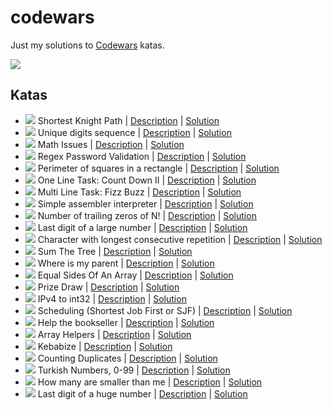 # codewars
Just my solutions to [Codewars](https://www.codewars.com/users/pepellou) katas.

![](https://www.codewars.com/users/pepellou/badges/large)

## Katas

- ![](https://img.shields.io/badge/level-4kyu-314f6b) Shortest Knight Path | [Description](https://www.codewars.com/kata/549ee8b47111a81214000941) | [Solution](katas/shortest_knight_path/solution.js)
- ![](https://img.shields.io/badge/level-5kyu-ac760d) Unique digits sequence | [Description](https://www.codewars.com/kata/599688d0e2800dda4e0001b0) | [Solution](katas/unique_digits_sequence/solution.js)
- ![](https://img.shields.io/badge/level-5kyu-ac760d) Math Issues | [Description](https://www.codewars.com/kata/5267faf57526ea542e0007fb) | [Solution](katas/math_issues/solution.js)
- ![](https://img.shields.io/badge/level-5kyu-ac760d) Regex Password Validation | [Description](https://www.codewars.com/kata/52e1476c8147a7547a000811) | [Solution](katas/regex_password_validation/solution.js)
- ![](https://img.shields.io/badge/level-5kyu-ac760d) Perimeter of squares in a rectangle | [Description](https://www.codewars.com/kata/559a28007caad2ac4e000083) | [Solution](katas/perimeter_squares_in_rectangle/solution.js)
- ![](https://img.shields.io/badge/level-5kyu-ac760d) One Line Task: Count Down II | [Description](https://www.codewars.com/kata/58f85908bc60c645d5000095) | [Solution](katas/oneliner_countdown_2/solution.js)
- ![](https://img.shields.io/badge/level-5kyu-ac760d) Multi Line Task: Fizz Buzz | [Description](https://www.codewars.com/kata/593550e26d07549c5100004a) | [Solution](katas/multiliner_fizz_buzz/solution.js)
- ![](https://img.shields.io/badge/level-5kyu-ac760d) Simple assembler interpreter | [Description](https://www.codewars.com/kata/58e24788e24ddee28e000053) | [Solution](katas/simple_assembler_interpreter/solution.js)
- ![](https://img.shields.io/badge/level-5kyu-ac760d) Number of trailing zeros of N! | [Description](https://www.codewars.com/kata/52f787eb172a8b4ae1000a34) | [Solution](katas/number_of_trailing_zeros_of_n_factorial/solution.js)
- ![](https://img.shields.io/badge/level-5kyu-ac760d) Last digit of a large number | [Description](https://www.codewars.com/kata/5511b2f550906349a70004e1) | [Solution](katas/last_digit_of_a_large_number/solution.js)
- ![](https://img.shields.io/badge/level-6kyu-705521) Character with longest consecutive repetition | [Description](https://www.codewars.com/kata/586d6cefbcc21eed7a001155) | [Solution](katas/character_with_longest_consecutive_repetition/solution.js)
- ![](https://img.shields.io/badge/level-6kyu-705521) Sum The Tree | [Description](https://www.codewars.com/kata/5800580f8f7ddaea13000025) | [Solution](katas/sum_the_tree/solution.js)
- ![](https://img.shields.io/badge/level-6kyu-705521) Where is my parent | [Description](https://www.codewars.com/kata/58539230879867a8cd00011c) | [Solution](katas/where_is_my_parent/solution.js)
- ![](https://img.shields.io/badge/level-6kyu-705521) Equal Sides Of An Array | [Description](https://www.codewars.com/kata/5679aa472b8f57fb8c000047) | [Solution](katas/equal_sides_of_an_array/solution.js)
- ![](https://img.shields.io/badge/level-6kyu-705521) Prize Draw | [Description](https://www.codewars.com/kata/5616868c81a0f281e500005c) | [Solution](katas/prize_draw/solution.js)
- ![](https://img.shields.io/badge/level-6kyu-705521) IPv4 to int32 | [Description](https://www.codewars.com/kata/52ea928a1ef5cfec800003ee) | [Solution](katas/ipv4_to_int32/solution.js)
- ![](https://img.shields.io/badge/level-6kyu-705521) Scheduling (Shortest Job First or SJF) | [Description](https://www.codewars.com/kata/550cc572b9e7b563be00054f) | [Solution](katas/scheduling_SJF/solution.js)
- ![](https://img.shields.io/badge/level-6kyu-705521) Help the bookseller | [Description](https://www.codewars.com/kata/54dc6f5a224c26032800005c) | [Solution](katas/help_the_bookseller/solution.js)
- ![](https://img.shields.io/badge/level-6kyu-705521) Array Helpers | [Description](https://www.codewars.com/kata/525d50d2037b7acd6e000534) | [Solution](katas/array_helpers/solution.js)
- ![](https://img.shields.io/badge/level-6kyu-705521) Kebabize | [Description](https://www.codewars.com/kata/57f8ff867a28db569e000c4a) | [Solution](katas/kebabize/solution.js)
- ![](https://img.shields.io/badge/level-6kyu-705521) Counting Duplicates | [Description](https://www.codewars.com/kata/54bf1c2cd5b56cc47f0007a1) | [Solution](katas/counting_duplicates/solution.js)
- ![](https://img.shields.io/badge/level-7kyu-888888) Turkish Numbers, 0-99 | [Description](https://www.codewars.com/kata/5ebd53ea50d0680031190b96) | [Solution](katas/turkish_numbers/solution.js)
- ![](https://img.shields.io/badge/level-7kyu-888888) How many are smaller than me | [Description](https://www.codewars.com/kata/56a1c074f87bc2201200002e) | [Solution](katas/how_many_are_smaller_than_me/solution.js)
- ![](https://img.shields.io/badge/level-3kyu-3c7ebb) Last digit of a huge number | [Description](https://www.codewars.com/kata/5518a860a73e708c0a000027) | [Solution](katas/last_digit_of_a_huge_number/solution.js)
